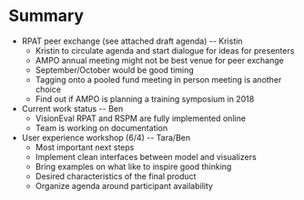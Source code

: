 # Summary

* RPAT peer exchange (see attached draft agenda) -- Kristin
  * Kristin to circulate agenda and start dialogue for ideas for presenters
  * AMPO annual meeting might not be best venue for peer exchange
  * September/October would be good timing
  * Tagging onto a pooled fund meeting in person meeting is another choice
  * Find out if AMPO is planning a training symposium in 2018
* Current work status -- Ben
  * VisionEval RPAT and RSPM are fully implemented online
  * Team is working on documentation
* User experience workshop (6/4) -- Tara/Ben
  * Most important next steps
  * Implement clean interfaces between model and visualizers
  * Bring examples on what like to inspire good thinking
  * Desired characteristics of the final product
  * Organize agenda around participant availability 

